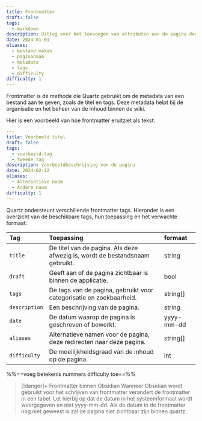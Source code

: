 ```yaml
---
title: Frontmatter
draft: false
tags:
  - markdown
description: Uitleg over het toevoegen van attributen aan de pagina door middel van Frontmatter.
date: 2024-01-01
aliases:
  - bestand maken
  - paginanaam
  - metadata
  - tags
  - difficulty
difficulty: 1
---
```

Frontmatter is de methode die Quartz gebruikt om de metadata van een bestand aan te geven, zoals de titel en tags. Deze metadata helpt bij de organisatie en het beheer van de inhoud binnen de wiki.

Hier is een voorbeeld van hoe frontmatter eruitziet als tekst:

```yaml
---
title: Voorbeeld titel
draft: false
tags:
  - voorbeeld-tag
  - tweede tag
description: voorbeeldbeschrijving van de pagina
date: 2024-02-12
aliases: 
  - Alternatieve naam
  - Andere naam
difficulty: 1
---
```

Quartz ondersteunt verschillende frontmatter tags. Hieronder is een overzicht van de beschikbare tags, hun toepassing en het verwachte formaat:

| **Tag**       | **Toepassing**                                                               | **formaat** |
| :------------ | :--------------------------------------------------------------------------- | :---------- |
| `title`       | De titel van de pagina. Als deze afwezig is, wordt de bestandsnaam gebruikt. | string      |
| `draft`       | Geeft aan of de pagina zichtbaar is binnen de applicatie.                    | bool        |
| `tags`        | De tags van de pagina, gebruikt voor categorisatie en zoekbaarheid.          | string\[\]  |
| `description` | Een beschrijving van de pagina.                                              | string      |
| `date`        | De datum waarop de pagina is geschreven of bewerkt.                          | yyyy-mm-dd  |
| `aliases`     | Alternatieve namen voor de pagina, deze redirecten naar deze pagina.         | string\[\]  |
| `difficulty`  | De moeilijkheidsgraad van de inhoud op de pagina.                            | int         |
%%==voeg betekenis nummers difficulty toe==%%

> [!danger]+ Frontmatter binnen Obsidian
> Wanneer Obsidian wordt gebruikt voor het schrijven van frontmatter verandert de frontmatter in een tabel. Let hierbij op dat de datum in het systeemformaat wordt weergegeven en niet yyyy-mm-dd. Als de datum in de frontmatter nog niet geweest is zal de pagina niet zichtbaar zijn binnen quartz.
